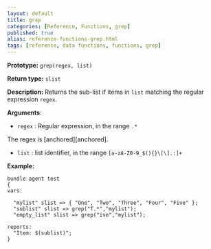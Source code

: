 ```yaml
---
layout: default
title: grep
categories: [Reference, Functions, grep]
published: true
alias: reference-functions-grep.html
tags: [reference, data functions, functions, grep]
---
```


**Prototype:** `grep(regex, list)`

**Return type:** `slist`

**Description:** Returns the sub-list if items  in `list` matching the regular expression `regex`.

**Arguments**:

* `regex` : Regular expression, in the range `.*`

The regex is [anchored][anchored].

* `list` : list identifier, in the range
`[a-zA-Z0-9_$(){}\[\].:]+`

**Example:**

```cf3
bundle agent test
{
vars:

  "mylist" slist => { "One", "Two", "Three", "Four", "Five" };
  "sublist" slist => grep("T.*","mylist");
  "empty_list" slist => grep("ive","mylist");

reports:
  "Item: $(sublist)";
}
```
